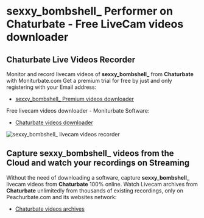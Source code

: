 # sexxy_bombshell_ Performer on Chaturbate - Free LiveCam videos downloader

## Chaturbate Live Videos Recorder

Monitor and record livecam videos of **sexxy_bombshell_** from **Chaturbate** with Moniturbate.com
Get a premium trial for free by just and only registering with your Email address:
* [sexxy_bombshell_ Premium videos downloader](https://moniturbate.com/request-demo-licence-key.html)

Free livecam videos downloader - Moniturbate Software:
* [Chaturbate videos downloader](https://moniturbate.com/moniturbate-download-software.html)

![sexxy_bombshell_ livecam videos recorder](https://peachurnet.com/templates/moniturbate-software.png)


## Capture sexxy_bombshell_ videos from the Cloud and watch your recordings on Streaming

Without the need of downloading a software, capture **sexxy_bombshell_** livecam videos from **Chaturbate** 100% online.
Watch Livecam archives from **Chaturbate** unlimitedly from thousands of existing recordings, only on Peachurbate.com and its websites network:
* [Chaturbate videos archives](https://peachurnet.com/)